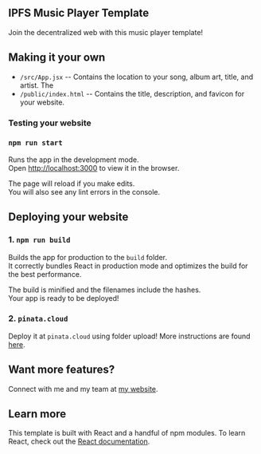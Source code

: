 ## IPFS Music Player Template

Join the decentralized web with this music player template!

## Making it your own
* `/src/App.jsx` 
-- Contains the location to your song, album art, title, and artist.
The
* `/public/index.html`
-- Contains the title, description, and favicon for your website.

### Testing your website

### `npm run start`
Runs the app in the development mode.<br />
Open [http://localhost:3000](http://localhost:3000) to view it in the browser.

The page will reload if you make edits.<br />
You will also see any lint errors in the console.

## Deploying your website

### 1. `npm run build`

Builds the app for production to the `build` folder.<br />
It correctly bundles React in production mode and optimizes the build for the best performance.

The build is minified and the filenames include the hashes.<br />
Your app is ready to be deployed!

### 2. `pinata.cloud`

Deploy it at `pinata.cloud` using folder upload! More instructions are found [here](https://medium.com/pinata/how-to-easily-host-a-website-on-ipfs-9d842b5d6a01).


## Want more features?

Connect with me and my team at [my website](https://caseyjkey.com/).

## Learn more

This template is built with React and a handful of npm modules. To learn React, check out the [React documentation](https://reactjs.org/).

